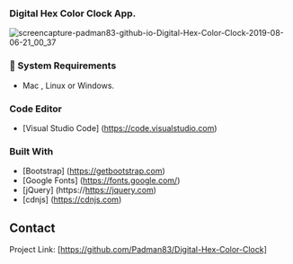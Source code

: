 ### Digital Hex Color Clock App.


![screencapture-padman83-github-io-Digital-Hex-Color-Clock-2019-08-06-21_00_37](https://user-images.githubusercontent.com/45048950/62834642-ff355880-bc81-11e9-9693-48144031c3c6.png)

### 🧰 System Requirements

* Mac , Linux or Windows.

### Code Editor

* [Visual Studio Code] (https://code.visualstudio.com)

### Built With 

* [Bootstrap] (https://getbootstrap.com)
* [Google Fonts] (https://fonts.google.com/)
* [jQuery] (https://https://jquery.com)
* [cdnjs] (https://cdnjs.com)

## Contact

Project Link: [https://github.com/Padman83/Digital-Hex-Color-Clock] 
